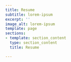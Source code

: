 ```yaml
---
title: Resume
subtitle: lorem-ipsum
excerpt: ''
image_alt: lorem-ipsum
template: page
sections:
- template: section_content
  type: section_content
  title: Resume

---
```

